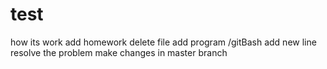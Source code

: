 # test
how its work
add homework
delete file
add program
/gitBash
add new line
resolve the problem
make changes in master branch



